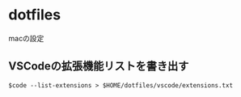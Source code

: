 # dotfiles

macの設定

## VSCodeの拡張機能リストを書き出す
```$code --list-extensions > $HOME/dotfiles/vscode/extensions.txt```

